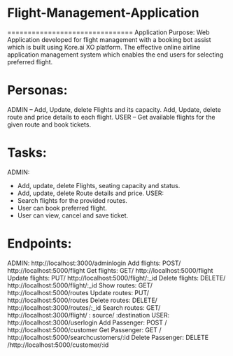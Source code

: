 # Flight-Management-Application
===============================
Application Purpose: Web Application developed for flight management with a booking bot assist which is built using Kore.ai XO platform. The effective online airline application management system which enables the end users for selecting preferred flight.

Personas:
=========
ADMIN – Add, Update, delete Flights and its capacity. Add, Update, delete route and price details to 
each flight. 
USER – Get available flights for the given route and book tickets.

Tasks:
======
ADMIN:
- Add, update, delete Flights, seating capacity and status.
- Add, update, delete Route details and price.
USER:
- Search flights for the provided routes.
- User can book preferred flight.
- User can view, cancel and save ticket.

Endpoints:
==========
ADMIN: http://localhost:3000/adminlogin
Add flights:
POST/ http://localhost:5000/flight
Get flights:
GET/ http://localhost:5000/flight
Update flights:
PUT/ http://localhost:5000/flight/:_id
Delete flights:
DELETE/ http://localhost:5000/flight/:_id
Show routes:
GET/ http://localhost:5000/routes
Update routes:
PUT/ http://localhost:5000/routes
Delete routes:
DELETE/ http://localhost:3000/routes/:_id
Search routes:
GET/ http://localhost:3000/flight/ : source/ :destination
USER: http://localhost:3000/userlogin
Add Passenger:
 POST / http://localhost:5000/customer
Get Passenger:
 GET / http://localhost:5000/searchcustomers/:id
Delete Passenger:
 DELETE /http://localhost:5000/customer/:id
